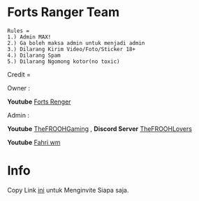 # **Forts Ranger Team**




```
Rules =
1.) Admin MAX!
2.) Ga boleh maksa admin untuk menjadi admin
3.) Dilarang Kirim Video/Foto/Sticker 18+
4.) Dilarang Spam
5.) Dilarang Ngomong kotor(no toxic)
```

Credit =

Owner :

**Youtube** [Forts Renger](https://m.youtube.com/channel/UCL1hduoG0LP4Pn3JFUxa20A?sub_confirmation=1)

Admin :

**Youtube** [TheFROOHGaming](https://m.youtube.com/channel/UCt0Dx0Rp5uejbMzXdLNIo7Q?sub_confirmation=1) ,
**Discord Server** [TheFROOHLovers](bit.ly/ServerTFG)


**Youtube** [Fahri wm](https://m.youtube.com/channel/UChGND_pmE89PO2MIGfPAkJA?sub_confirmation=1)

# Info

Copy Link [ini](bit.ly/ServerFR) untuk Menginvite Siapa saja.
